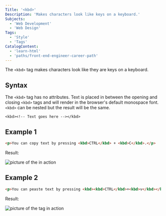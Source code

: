 ```yaml
---
Title: '<kbd>'
Description: 'Makes characters look like keys on a keyboard.'
Subjects:
  - 'Web Development'
  - 'Web Design'
Tags:
  - 'Style'
  - 'Tags'
CatalogContent:
  - 'learn-html'
  - 'paths/front-end-engineer-career-path'
---
```


The `<kbd>` tag makes characters look like they are keys on a keyboard.

## Syntax

The `<kbd>` tag has no attributes. Text is placed in between the opening and closing `<kbd>` tags and will render in the browser's default monospace font. `<kbd>` can be nested but the result will be the same.

```pseudo
<kbd><!-- Text goes here --></kbd>
```
  
## Example 1

```html
<p>You can copy text by pressing <kbd>CTRL</kbd> + <kbd>C</kbd>.</p>
```

Result:

![picture of the <kbd> in action](https://raw.githubusercontent.com/ethan-master-coding/docs/kdb-tag/media/kdb%20tag%20example%201.png)
  
## Example 2

```html
<p>You can peaste text by pressing <kbd><kbd>CTRL</kbd>+<kbd>v</kbd></kbd>.</p>
```
  
Result:

![picture of the <kbd> tag in action](https://raw.githubusercontent.com/ethan-master-coding/docs/kdb-tag/media/kdb%20tag%20example%202.png)

